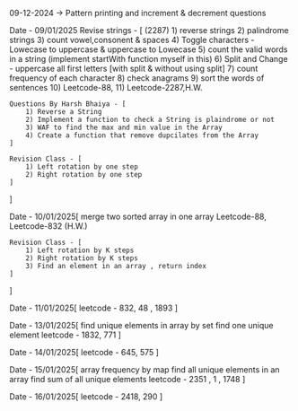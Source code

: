 
09-12-2024 -> Pattern printing and increment & decrement questions

Date - 09/01/2025
Revise strings - [ (2287)
    1) reverse strings
    2) palindrome strings
    3) count vowel,consonent & spaces
    4) Toggle characters - Lowecase to uppercase & uppercase to Lowecase
    5) count the valid words in a string (implement startWith function myself in this)
    6) Split and Change - uppercase all first letters [with split & without using split]
    7) count frequency of each character
    8) check anagrams
    9) sort the words of sentences
    10) Leetcode-88,
    11) Leetcode-2287,H.W.

    Questions By Harsh Bhaiya - [
        1) Reverse a String
        2) Implement a function to check a String is plaindrome or not
        3) WAF to find the max and min value in the Array
        4) Create a function that remove dupcilates from the Array
    ]   

    Revision Class - [
        1) Left rotation by one step
        2) Right rotation by one step
    ]
]

Date - 10/01/2025[
    merge two sorted array in one array
    Leetcode-88,
    Leetcode-832 (H.W.)

    Revision Class - [
        1) Left rotation by K steps
        2) Right rotation by K steps
        3) Find an element in an array , return index
    ]
]

Date - 11/01/2025[
    leetcode - 832, 48 , 1893
]

Date - 13/01/2025[
    find unique elements in array by set
    find one unique element
    leetcode - 1832, 771
]

Date - 14/01/2025[
    leetcode - 645, 575
]

Date - 15/01/2025[
    array frequency by map
    find all unique elements in an array
    find sum of all unique elements
    leetcode - 2351 , 1 , 1748
]

Date - 16/01/2025[
    leetcode - 2418, 290
]